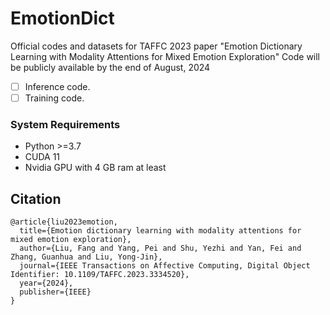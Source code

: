 # EmotionDict
Official codes and datasets for TAFFC 2023 paper "Emotion Dictionary Learning with Modality Attentions for Mixed Emotion Exploration"
Code will be publicly available by the end of August, 2024

- [ ] Inference code.
- [ ] Training code.

### System Requirements

- Python >=3.7
- CUDA 11
- Nvidia GPU with 4 GB ram at least



## Citation
```
@article{liu2023emotion,
  title={Emotion dictionary learning with modality attentions for mixed emotion exploration},
  author={Liu, Fang and Yang, Pei and Shu, Yezhi and Yan, Fei and Zhang, Guanhua and Liu, Yong-Jin},
  journal={IEEE Transactions on Affective Computing, Digital Object Identifier: 10.1109/TAFFC.2023.3334520},
  year={2024},
  publisher={IEEE}
}
```
